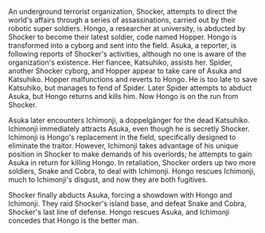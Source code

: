 An underground terrorist organization, Shocker, attempts to direct the world's affairs through a series of assassinations, carried out by their robotic super soldiers. Hongo, a researcher at university, is abducted by Shocker to become their latest soldier, code named Hopper. Hongo is transformed into a cyborg and sent into the field. Asuka, a reporter, is following reports of Shocker's activities, although no one is aware of the organization's existence. Her fiancee, Katsuhiko, assists her. Spider, another Shocker cyborg, and Hopper appear to take care of Asuka and Katsuhiko. Hopper malfunctions and reverts to Hongo. He is too late to save Katsuhiko, but manages to fend of Spider. Later Spider attempts to abduct Asuka, but Hongo returns and kills him. Now Hongo is on the run from Shocker.

Asuka later encounters Ichimonji, a doppelgänger for the dead Katsuhiko. Ichimonji immediately attracts Asuka, even though he is secretly Shocker. Ichimonji is Hongo's replacement in the field, specifically designed to eliminate the traitor. However, Ichimonji takes advantage of his unique position in Shocker to make demands of his overlords; he attempts to gain Asuka in return for killing Hongo. In retaliation, Shocker orders up two more soldiers, Snake and Cobra, to deal with Ichimonji. Hongo rescues Ichimonji, much to Ichimonji's disgust, and now they are both fugitives.

Shocker finally abducts Asuka, forcing a showdown with Hongo and Ichimonji. They raid Shocker's island base, and defeat Snake and Cobra, Shocker's last line of defense. Hongo rescues Asuka, and Ichimonji concedes that Hongo is the better man.